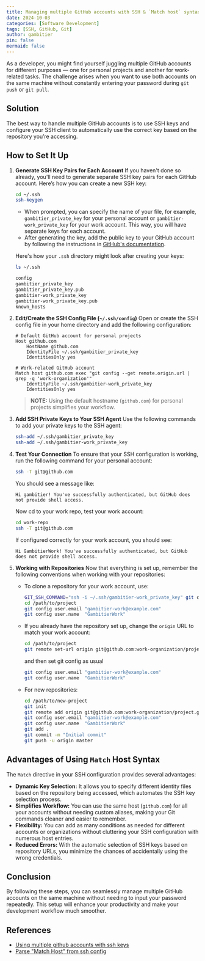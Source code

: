 ```yaml
---
title: Managing multiple GitHub accounts with SSH & `Match host` syntax
date: 2024-10-03
categories: [Software Development]
tags: [SSH, GitHub, Git]
author: gambitier
pin: false
mermaid: false
---
```


As a developer, you might find yourself juggling multiple GitHub accounts for different purposes — one for personal projects and another for work-related tasks. The challenge arises when you want to use both accounts on the same machine without constantly entering your password during `git push` or `git pull`.

## Solution
The best way to handle multiple GitHub accounts is to use SSH keys and configure your SSH client to automatically use the correct key based on the repository you’re accessing.

## How to Set It Up

1. **Generate SSH Key Pairs for Each Account**
   If you haven't done so already, you'll need to generate separate SSH key pairs for each GitHub account. Here’s how you can create a new SSH key:

   ```bash
   cd ~/.ssh 
   ssh-keygen
   ```

   - When prompted, you can specify the name of your file, for example, `gambitier_private_key` for your personal account or `gambitier-work_private_key` for your work account. This way, you will have separate keys for each account.
   - After generating the key, add the public key to your GitHub account by following the instructions in [GitHub's documentation](https://docs.github.com/en/authentication/connecting-to-github-with-ssh/adding-a-new-ssh-key-to-your-github-account).

   Here's how your `.ssh` directory might look after creating your keys:

   ```bash
   ls ~/.ssh 
   
   config
   gambitier_private_key
   gambitier_private_key.pub
   gambitier-work_private_key
   gambitier-work_private_key.pub
   known_hosts
   ```

2. **Edit/Create the SSH Config File (`~/.ssh/config`)**
   Open or create the SSH config file in your home directory and add the following configuration:

   ```
   # Default GitHub account for personal projects
   Host github.com
       HostName github.com
       IdentityFile ~/.ssh/gambitier_private_key
       IdentitiesOnly yes

   # Work-related GitHub account
   Match host github.com exec "git config --get remote.origin.url | grep -q 'work-organization'"
       IdentityFile ~/.ssh/gambitier-work_private_key
       IdentitiesOnly yes
   ```

   > **NOTE:** Using the default hostname (`github.com`) for personal projects simplifies your workflow.

3. **Add SSH Private Keys to Your SSH Agent**
   Use the following commands to add your private keys to the SSH agent:

   ```bash
   ssh-add ~/.ssh/gambitier_private_key
   ssh-add ~/.ssh/gambitier-work_private_key
   ```

4. **Test Your Connection**
   To ensure that your SSH configuration is working, run the following command for your personal account:

   ```bash
   ssh -T git@github.com
   ```

   You should see a message like:

   ```plaintext
   Hi gambitier! You've successfully authenticated, but GitHub does not provide shell access.
   ```

   Now cd to your work repo, test your work account:

   ```bash
   cd work-repo
   ssh -T git@github.com
   ```

   If configured correctly for your work account, you should see:

   ```
   Hi GambitierWork! You've successfully authenticated, but GitHub does not provide shell access.
   ```

5. **Working with Repositories**
   Now that everything is set up, remember the following conventions when working with your repositories:

   - To clone a repository for your work account, use:
     ```bash
     GIT_SSH_COMMAND="ssh -i ~/.ssh/gambitier-work_private_key" git clone git@github.com:work-organization/project.git /path/to/project
     cd /path/to/project
     git config user.email "gambitier-work@example.com"
     git config user.name  "GambitierWork"
     ```

   - If you already have the repository set up, change the `origin` URL to match your work account:
     ```bash
     cd /path/to/project
     git remote set-url origin git@github.com:work-organization/project.git
     ```
     
     and then set git config as usual
     ```bash
     git config user.email "gambitier-work@example.com"
     git config user.name  "GambitierWork"
     ```

   - For new repositories:
     ```bash
     cd /path/to/new-project
     git init
     git remote add origin git@github.com:work-organization/project.git
     git config user.email "gambitier-work@example.com"
     git config user.name  "GambitierWork"
     git add .
     git commit -m "Initial commit"
     git push -u origin master
     ```

## Advantages of Using `Match` Host Syntax
The `Match` directive in your SSH configuration provides several advantages:

- **Dynamic Key Selection:** It allows you to specify different identity files based on the repository being accessed, which automates the SSH key selection process.
- **Simplifies Workflow:** You can use the same host (`github.com`) for all your accounts without needing custom aliases, making your Git commands cleaner and easier to remember.
- **Flexibility:** You can add as many conditions as needed for different accounts or organizations without cluttering your SSH configuration with numerous host entries.
- **Reduced Errors:** With the automatic selection of SSH keys based on repository URLs, you minimize the chances of accidentally using the wrong credentials.

## Conclusion
By following these steps, you can seamlessly manage multiple GitHub accounts on the same machine without needing to input your password repeatedly. This setup will enhance your productivity and make your development workflow much smoother.

## References
- [Using multiple github accounts with ssh keys](https://gist.github.com/oanhnn/80a89405ab9023894df7)
- [Parse "Match Host" from ssh config](https://github.com/Microsoft/vscode-remote-release/issues/37)
